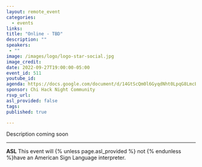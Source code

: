 ```yaml
---
layout: remote_event
categories:
  - events
links: 
title: "Online - TBD"
description: ""
speakers:
 - ""
image: /images/logo/logo-star-social.jpg
image_credit: 
date: 2022-09-27T19:00:00-05:00
event_id: 511
youtube_id: 
agenda: https://docs.google.com/document/d/14GtScQm0l6GyqdNht0LpqG8LmcEF7i3COjNJ06PaTj8/edit#
sponsor: Chi Hack Night Community
rsvp_url: 
asl_provided: false
tags: 
published: true

---
```


Description coming soon

---

**ASL** This event will {% unless page.asl_provided %} not {% endunless %}have an American Sign Language interpreter.

